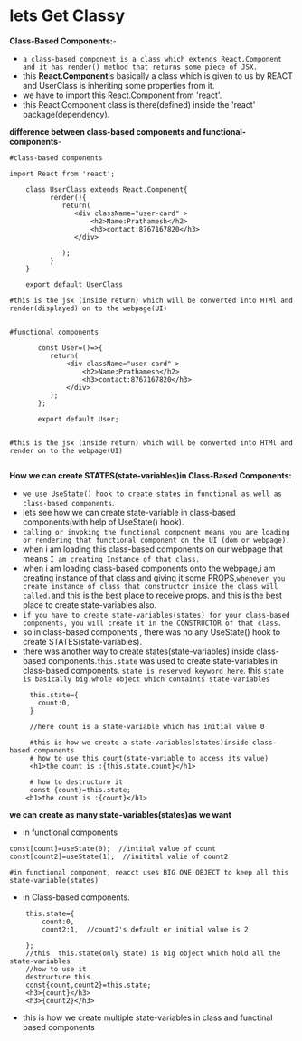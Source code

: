 # lets Get Classy

**Class-Based Components:**-
- `a class-based component is a class which extends React.Component and it has render() method that returns some piece of JSX. `
- this **React.Component**is basically a class which is given to us by REACT and UserClass is inheriting some properties from it.
- we have to import this React.Component from 'react'.
- this React.Component class is there(defined) inside the 'react' package(dependency).

**difference between class-based components and functional-components**-
```
#class-based components

import React from 'react';

    class UserClass extends React.Component{
          render(){
             return(
                <div className="user-card" >
                    <h2>Name:Prathamesh</h2>
                    <h3>contact:8767167820</h3>
                </div>

             );
          }   
    }

    export default UserClass

#this is the jsx (inside return) which will be converted into HTMl and render(displayed) on to the webpage(UI)


```


```
#functional components 
       
       const User=()=>{
          return(
              <div className="user-card" >
                  <h2>Name:Prathamesh</h2>
                  <h3>contact:8767167820</h3>
              </div>
          );
       };

       export default User;


#this is the jsx (inside return) which will be converted into HTMl and render on to the webpage(UI)


```


**How we can create STATES(state-variables)in Class-Based Components:**
- `we use UseState() hook to create states in functional as well as class-based components`.
- lets see how we can create state-variable in class-based components(with help of UseState() hook).
- `calling or invoking the functional component means you are loading or rendering that functional component on the UI (dom or webpage).`
- when i am loading this class-based components on our webpage that means `I am creating Instance of that class.`
- when i am loading class-based components onto the webpage,i am creating instance of that class and giving it some PROPS,`whenever you create instance of class that constructor inside the class will called.`and this is the best place to receive props. and this is the best place to create state-variables also.
- `if you have to create state-variables(states) for your class-based components, you will create it in the CONSTRUCTOR of that class.`
- so in class-based components , there was no any UseState() hook to create STATES(state-variables).
- there was another way to create states(state-variables) inside class-based components.`this.state` was used to create state-variables in class-based components. `state is reserved keyword here`. this `state is basically big whole object which containts state-variables`
```
     this.state={
       count:0,
     }

     //here count is a state-variable which has initial value 0

     #this is how we create a state-variables(states)inside class-based components
     # how to use this count(state-variable to access its value)
     <h1>the count is :{this.state.count}</h1>

     # how to destructure it
     const {count}=this.state;
    <h1>the count is :{count}</h1>
```

**we can create as many state-variables(states)as we want**
- in functional components
```
const[count]=useState(0);  //intital value of count
const[count2]=useState(1);  //initital valie of count2

#in functional component, reacct uses BIG ONE OBJECT to keep all this state-variable(states)
```
- in Class-based components.
```
    this.state={
        count:0,
        count2:1,  //count2's default or initial value is 2
        
    };
    //this  this.state(only state) is big object which hold all the state-variables
    //how to use it 
    destructure this
    const{count,count2}=this.state;
    <h3>{count}</h3>
    <h3>{count2}</h3>

```
- this is how we create multiple state-variables in class and functinal based components
